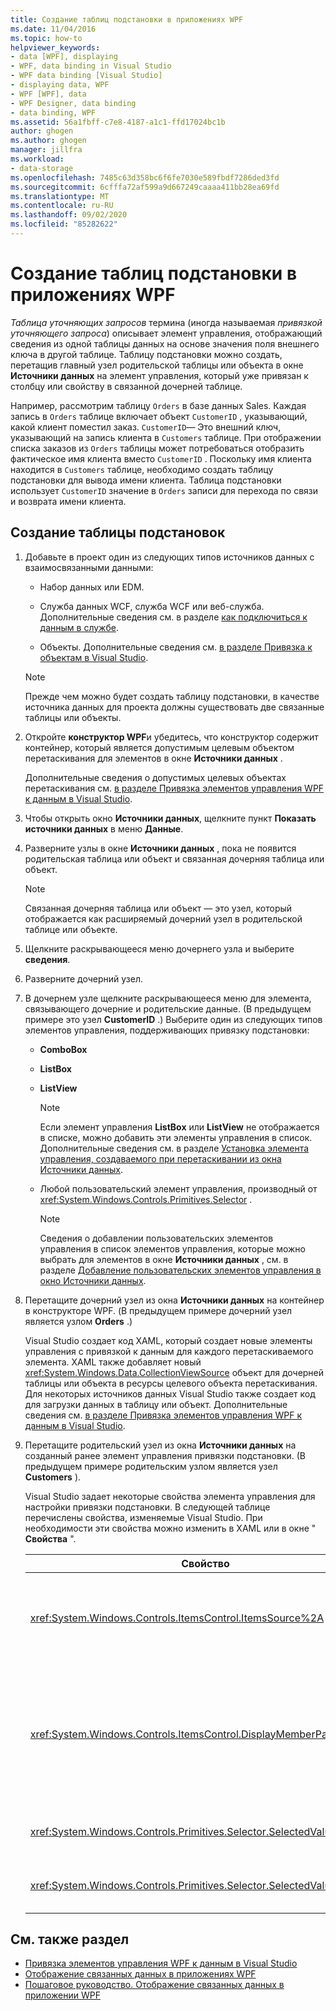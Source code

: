 ```yaml
---
title: Создание таблиц подстановки в приложениях WPF
ms.date: 11/04/2016
ms.topic: how-to
helpviewer_keywords:
- data [WPF], displaying
- WPF, data binding in Visual Studio
- WPF data binding [Visual Studio]
- displaying data, WPF
- WPF [WPF], data
- WPF Designer, data binding
- data binding, WPF
ms.assetid: 56a1fbff-c7e8-4187-a1c1-ffd17024bc1b
author: ghogen
ms.author: ghogen
manager: jillfra
ms.workload:
- data-storage
ms.openlocfilehash: 7485c63d358bc6f6fe7030e589fbdf7286ded3fd
ms.sourcegitcommit: 6cfffa72af599a9d667249caaaa411bb28ea69fd
ms.translationtype: MT
ms.contentlocale: ru-RU
ms.lasthandoff: 09/02/2020
ms.locfileid: "85282622"
---
```

# <a name="create-lookup-tables-in-wpf-applications"></a>Создание таблиц подстановки в приложениях WPF

*Таблица уточняющих запросов* термина (иногда называемая *привязкой уточняющего запроса*) описывает элемент управления, отображающий сведения из одной таблицы данных на основе значения поля внешнего ключа в другой таблице. Таблицу подстановки можно создать, перетащив главный узел родительской таблицы или объекта в окне **Источники данных** на элемент управления, который уже привязан к столбцу или свойству в связанной дочерней таблице.

Например, рассмотрим таблицу `Orders` в базе данных Sales. Каждая запись в `Orders` таблице включает объект `CustomerID` , указывающий, какой клиент поместил заказ. `CustomerID`— Это внешний ключ, указывающий на запись клиента в `Customers` таблице. При отображении списка заказов из `Orders` таблицы может потребоваться отобразить фактическое имя клиента вместо `CustomerID` . Поскольку имя клиента находится в `Customers` таблице, необходимо создать таблицу подстановки для вывода имени клиента. Таблица подстановки использует `CustomerID` значение в `Orders` записи для перехода по связи и возврата имени клиента.

## <a name="to-create-a-lookup-table"></a>Создание таблицы подстановок

1. Добавьте в проект один из следующих типов источников данных с взаимосвязанными данными:

    - Набор данных или EDM.

    - Служба данных WCF, служба WCF или веб-служба. Дополнительные сведения см. в разделе [как подключиться к данным в службе](../data-tools/how-to-connect-to-data-in-a-service.md).

    - Объекты. Дополнительные сведения см. [в разделе Привязка к объектам в Visual Studio](bind-objects-in-visual-studio.md).

    > [!NOTE]
    > Прежде чем можно будет создать таблицу подстановки, в качестве источника данных для проекта должны существовать две связанные таблицы или объекты.

2. Откройте **конструктор WPF**и убедитесь, что конструктор содержит контейнер, который является допустимым целевым объектом перетаскивания для элементов в окне **Источники данных** .

     Дополнительные сведения о допустимых целевых объектах перетаскивания см. [в разделе Привязка элементов управления WPF к данным в Visual Studio](../data-tools/bind-wpf-controls-to-data-in-visual-studio.md).

3. Чтобы открыть окно **Источники данных**, щелкните пункт **Показать источники данных** в меню **Данные**.

4. Разверните узлы в окне **Источники данных** , пока не появится родительская таблица или объект и связанная дочерняя таблица или объект.

    > [!NOTE]
    > Связанная дочерняя таблица или объект — это узел, который отображается как расширяемый дочерний узел в родительской таблице или объекте.

5. Щелкните раскрывающееся меню дочернего узла и выберите **сведения**.

6. Разверните дочерний узел.

7. В дочернем узле щелкните раскрывающееся меню для элемента, связывающего дочерние и родительские данные. (В предыдущем примере это узел **CustomerID** .) Выберите один из следующих типов элементов управления, поддерживающих привязку подстановки:

    - **ComboBox**

    - **ListBox**

    - **ListView**

        > [!NOTE]
        > Если элемент управления **ListBox** или **ListView** не отображается в списке, можно добавить эти элементы управления в список. Дополнительные сведения см. в разделе [Установка элемента управления, создаваемого при перетаскивании из окна Источники данных](../data-tools/set-the-control-to-be-created-when-dragging-from-the-data-sources-window.md).

    - Любой пользовательский элемент управления, производный от <xref:System.Windows.Controls.Primitives.Selector> .

        > [!NOTE]
        > Сведения о добавлении пользовательских элементов управления в список элементов управления, которые можно выбрать для элементов в окне **Источники данных** , см. в разделе [Добавление пользовательских элементов управления в окно Источники данных](../data-tools/add-custom-controls-to-the-data-sources-window.md).

8. Перетащите дочерний узел из окна **Источники данных** на контейнер в конструкторе WPF. (В предыдущем примере дочерний узел является узлом **Orders** .)

     Visual Studio создает код XAML, который создает новые элементы управления с привязкой к данным для каждого перетаскиваемого элемента. XAML также добавляет новый <xref:System.Windows.Data.CollectionViewSource> объект для дочерней таблицы или объекта в ресурсы целевого объекта перетаскивания. Для некоторых источников данных Visual Studio также создает код для загрузки данных в таблицу или объект. Дополнительные сведения см. [в разделе Привязка элементов управления WPF к данным в Visual Studio](../data-tools/bind-wpf-controls-to-data-in-visual-studio.md).

9. Перетащите родительский узел из окна **Источники данных** на созданный ранее элемент управления привязки подстановки. (В предыдущем примере родительским узлом является узел **Customers** ).

     Visual Studio задает некоторые свойства элемента управления для настройки привязки подстановки. В следующей таблице перечислены свойства, изменяемые Visual Studio. При необходимости эти свойства можно изменить в XAML или в окне " **Свойства** ".

    |Свойство|Пояснение к параметру|
    |--------------| - |
    |<xref:System.Windows.Controls.ItemsControl.ItemsSource%2A>|Это свойство задает коллекцию или привязку, используемые для получения данных, отображаемых в элементе управления. Visual Studio присваивает этому свойству значение <xref:System.Windows.Data.CollectionViewSource> для родительских данных, которые были перенесены в элемент управления.|
    |<xref:System.Windows.Controls.ItemsControl.DisplayMemberPath%2A>|Это свойство задает путь к элементу данных, отображаемому в элементе управления. Visual Studio устанавливает это свойство в первый столбец или свойство в родительских данных после первичного ключа, имеющего строковый тип данных.<br /><br /> Если необходимо отобразить другой столбец или свойство в родительских данных, измените это свойство на путь другого свойства.|
    |<xref:System.Windows.Controls.Primitives.Selector.SelectedValue%2A>|Visual Studio привязывает это свойство к столбцу или свойству дочерних данных, которые были перенесены в конструктор. Это внешний ключ к родительским данным.|
    |<xref:System.Windows.Controls.Primitives.Selector.SelectedValuePath%2A>|Visual Studio задает этому свойству путь к столбцу или свойству дочерних данных, которые являются внешним ключом для родительских данных.|

## <a name="see-also"></a>См. также раздел

- [Привязка элементов управления WPF к данным в Visual Studio](../data-tools/bind-wpf-controls-to-data-in-visual-studio.md)
- [Отображение связанных данных в приложениях WPF](../data-tools/display-related-data-in-wpf-applications.md)
- [Пошаговое руководство. Отображение связанных данных в приложении WPF](../data-tools/display-related-data-in-wpf-applications.md)
